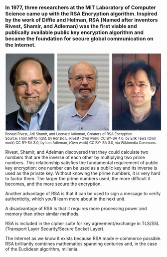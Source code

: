 

### In 1977, three researchers at the MIT Laboratory of Computer Science came up with the RSA Encryption algorithm. Inspired by the work of Diffie and Helman, RSA (Named after inventors Rivest, Shamir, and Adleman) was the first viable and publically available public key encryption algorithm and became the foundation for secure global communication on the Internet.

<figure class="snippetimg" style="margin: 0 auto;width:100%">
  <img src=".guides/img/RivestShamirAdleman.PNG"  alt="Ronald Rivest, Adi Shamir, and Leonard Adleman, Creators of RSA Encryption. . *Source: From left to right: by Ronald L. Rivest (Own work) CC BY-SA 4.0; by Erik Tews (Own work) CC BY-SA 3.0; by Len Adleman, (Own work) CC BY- SA 3.0, via Wikimedia Commons.*
">
  <figcaption style="font-size: 0.8em; text-align: left;">Ronald Rivest, Adi Shamir, and Leonard Adleman, Creators of RSA Encryption. 
<br>
Source: From left to right: by Ronald L. Rivest (Own work) CC BY-SA 4.0; by Erik Tews (Own work) CC BY-SA 3.0; by Len Adleman, (Own work) CC BY- SA 3.0, via Wikimedia Commons.</figcaption>
</figure>

Rivest, Shamir, and Adelman discovered that they could calculate two numbers that are the inverse of each other by multiplying two prime numbers. This relationship satisfies the fundamental requirement of public key encryption: one number can be used as a public key and its inverse is used as the private key. Without knowing the prime numbers, it is very hard to factor them.  The larger the prime numbers used, the more difficult it becomes, and the more secure the encryption. 

Another advantage of RSA is that it can be used to sign a message to verify authenticity, which you'll learn more about in the next unit.

A disadvantage of RSA is that it requires more processing power and memory than other similar methods.

RSA is included in the cipher suite for key agreement/exchange in TLS/SSL (Transport Layer Security/Secure Socket Layer). 

The Internet as we know it exists because RSA made e-commerce possible. RSA brilliantly combines mathematics spanning centuries and, in the case of the Euclidean algorithm, millenia.


